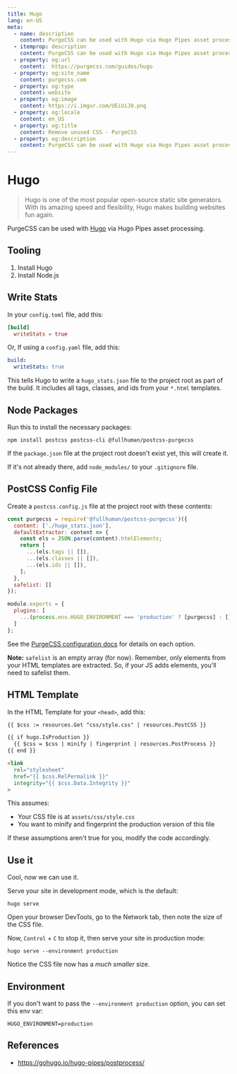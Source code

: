 ```yaml
---
title: Hugo
lang: en-US
meta:
  - name: description
    content: PurgeCSS can be used with Hugo via Hugo Pipes asset processing
  - itemprop: description
    content: PurgeCSS can be used with Hugo via Hugo Pipes asset processing
  - property: og:url
    content:  https://purgecss.com/guides/hugo
  - property: og:site_name
    content: purgecss.com
  - property: og:type
    content: website
  - property: og:image
    content: https://i.imgur.com/UEiUiJ0.png
  - property: og:locale
    content: en_US
  - property: og:title
    content: Remove unused CSS - PurgeCSS
  - property: og:description
    content: PurgeCSS can be used with Hugo via Hugo Pipes asset processing
---
```


# Hugo

> Hugo is one of the most popular open-source static site generators. With its amazing speed and flexibility, Hugo makes building websites fun again.

PurgeCSS can be used with [Hugo](https://gohugo.io/) via Hugo Pipes asset processing.

## Tooling

1. Install Hugo
1. Install Node.js

## Write Stats

In your `config.toml` file, add this:

```toml
[build]
  writeStats = true
```

Or, If using a `config.yaml` file, add this:

```yaml
build:
  writeStats: true
```

This tells Hugo to write a `hugo_stats.json` file to the project root as part of the build. It includes all tags, classes, and ids from your `*.html` templates.

## Node Packages

Run this to install the necessary packages:

```
npm install postcss postcss-cli @fullhuman/postcss-purgecss
```

If the `package.json` file at the project root doesn't exist yet, this will create it.

If it's not already there, add `node_modules/` to your `.gitignore` file.

## PostCSS Config File

Create a `postcss.config.js` file at the project root with these contents:

```js
const purgecss = require('@fullhuman/postcss-purgecss')({
  content: ['./hugo_stats.json'],
  defaultExtractor: content => {
    const els = JSON.parse(content).htmlElements;
    return [
      ...(els.tags || []),
      ...(els.classes || []),
      ...(els.ids || []),
    ];
  },
  safelist: []
});

module.exports = {
  plugins: [
    ...(process.env.HUGO_ENVIRONMENT === 'production' ? [purgecss] : [])
  ]
};
```

See the [PurgeCSS configuration docs](https://purgecss.com/configuration.html) for details on each option.

**Note:** `safelist` is an empty array (for now). Remember, only elements from your HTML templates are extracted. So, if your JS adds elements, you'll need to safelist them.

## HTML Template

In the HTML Template for your `<head>`, add this:

```html
{{ $css := resources.Get "css/style.css" | resources.PostCSS }}

{{ if hugo.IsProduction }}
  {{ $css = $css | minify | fingerprint | resources.PostProcess }}
{{ end }}

<link
  rel="stylesheet"
  href="{{ $css.RelPermalink }}"
  integrity="{{ $css.Data.Integrity }}"
>
```

This assumes:

- Your CSS file is at `assets/css/style.css`
- You want to minify and fingerprint the production version of this file

If these assumptions aren't true for you, modify the code accordingly.

## Use it

Cool, now we can use it.

Serve your site in development mode, which is the default:

```
hugo serve
```

Open your browser DevTools, go to the Network tab, then note the size of the CSS file.

Now, `Control` + `C` to stop it, then serve your site in production mode:

```
hugo serve --environment production
```

Notice the CSS file now has a _much smaller_ size.

## Environment

If you don't want to pass the `--environment production` option, you can set this env var:

```
HUGO_ENVIRONMENT=production
```

## References

- <https://gohugo.io/hugo-pipes/postprocess/>
